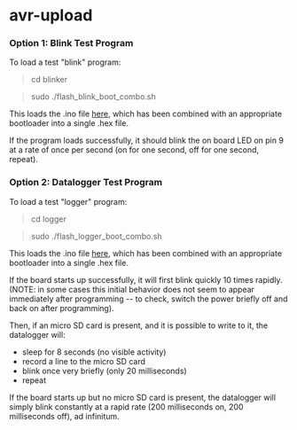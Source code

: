 # avr-upload

### Option 1: Blink Test Program

To load a test "blink" program:

> cd blinker

> sudo ./flash_blink_boot_combo.sh

This loads the .ino file [here](https://gist.github.com/dwblair/aa7a5787d788cf92f3b6), which has been combined with an appropriate bootloader into a single .hex file.

If the program loads successfully, it should blink the on board LED on pin 9 at a rate of once per second (on for one second, off for one second, repeat). 

### Option 2: Datalogger Test Program

To load a test "logger" program:

> cd logger

> sudo ./flash_logger_boot_combo.sh

This loads the .ino file [here](https://gist.github.com/dwblair/6e56cbdf66276bebc4ff), which has been combined with an appropriate bootloader into a single .hex file.

If the board starts up successfully, it will first blink quickly 10 times rapidly. (NOTE: in some cases this initial behavior does not seem to appear immediately after programming -- to check, switch the power briefly off and back on after programming).

Then, if an micro SD card is present, and it is possible to write to it, the datalogger will:

- sleep for 8 seconds (no visible activity)
- record a line to the micro SD card
- blink once very briefly (only 20 milliseconds)
- repeat

If the board starts up but no micro SD card is present, the datalogger will simply blink constantly at a rapid rate (200 milliseconds on, 200 milliseconds off), ad infinitum. 



